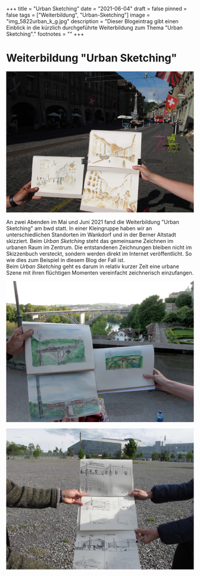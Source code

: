 +++
title = "Urban Sketching"
date = "2021-06-04"
draft = false
pinned = false
tags = ["Weiterbildung", "Urban-Sketching"]
image = "img_5822urban_k_g.jpg"
description = "Dieser Blogeintrag gibt einen Einblick in die kürzlich durchgeführte Weiterbildung zum Thema \"Urban Sketching\"."
footnotes = ""
+++
# Weiterbildung "Urban Sketching"

![Berner Altstadt (Fineliner und Kaffee)](img_5831_urban_k.jpg)

An zwei Abenden im Mai und Juni 2021 fand die Weiterbildung "Urban Sketching" am bwd statt. In einer Kleingruppe haben wir an unterschiedlichen Standorten im Wankdorf und in der Berner Altstadt skizziert. Beim *Urban Sketching* steht das gemeinsame Zeichnen im urbanen Raum im Zentrum. Die entstandenen Zeichnungen bleiben nicht im Skizzenbuch versteckt, sondern werden direkt im Internet veröffentlicht. So wie dies  zum Beispiel in diesem Blog der Fall ist. \
Beim *Urban Sketching* geht es darum in relativ kurzer Zeit eine urbane Szene mit ihren flüchtigen Momenten vereinfacht zeichnerisch einzufangen.

![Blick von der Münsterplattform in Richtung Kirchenfeldbrücke (Fineliner und Aquarellfarbe)](img_5834urban_skeching_k.jpg)

![PostFinance-Arena skizziert mit unterschiedlicher Geschwindigkeit (10 Minuten bis zu 30 Sekunden)](img_5816urban_k.jpg)